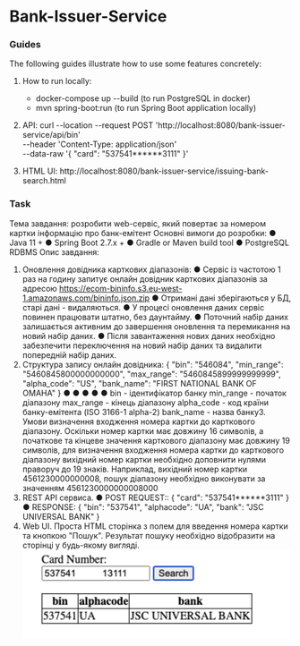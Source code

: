 # Bank-Issuer-Service

### Guides

The following guides illustrate how to use some features concretely:

1. How to run locally:
    - docker-compose up --build (to run PostgreSQL in docker)
    - mvn spring-boot:run (to run Spring Boot application locally)

2. API:
   curl --location --request POST 'http://localhost:8080/bank-issuer-service/api/bin' \
   --header 'Content-Type: application/json' \
   --data-raw '{
   "card": "537541******3111"
   }'

3. HTML UI:
   http://localhost:8080/bank-issuer-service/issuing-bank-search.html

### Task

Тема завдання: розробити web-сервіс, який повертає за номером картки інформацію про
банк-емітент
Основні вимоги до розробки:
● Java 11 +
● Spring Boot 2.7.x +
● Gradle or Maven build tool
● PostgreSQL RDBMS
Опис завдання:
1. Оновлення довідника карткових діапазонів:
   ● Сервіс із частотою 1 раз на годину запитує онлайн довідник карткових
   діапазонів за адресою
   https://ecom-bininfo.s3.eu-west-1.amazonaws.com/bininfo.json.zip
   ● Отримані дані зберігаються у БД, старі дані - видаляються.
   ● У процесі оновлення даних сервіс повинен працювати штатно, без
   даунтайму.
   ● Поточний набір даних залишається активним до завершення оновлення та
   перемикання на новий набір даних.
   ● Після завантаження нових даних необхідно забезпечити переключення на
   новий набір даних та видалити попередній набір даних.
2. Структура запису онлайн довідника:
   {
   "bin": "546084",
   "min_range": "5460845800000000000",
   "max_range": "5460845899999999999",
   "alpha_code": "US",
   "bank_name": "FIRST NATIONAL BANK OF OMAHA"
   }
   ●
   ●
   ●
   ●
   ●
   bin - ідентифікатор банку
   min_range - початок діапазону
   max_range - кінець діапазону
   alpha_code - код країни банку-емітента (ISO 3166-1 alpha-2)
   bank_name - назва банку3. Умови визначення входження номера картки до карткового діапазону.
   Оскільки номер картки має довжину 16 символів, а початкове та кінцеве значення
   карткового діапазону має довжину 19 символів, для визначення входження номера
   картки до карткового діапазону вихідний номер картки необхідно доповнити нулями
   праворуч до 19 знаків.
   Наприклад, вихідний номер картки 4561230000000008,
   пошук діапазону необхідно виконувати за значенням 4561230000000008000
4. REST API сервиса.
   ● POST REQUEST::
   {
   "card": "537541******3111"
   }
   ● RESPONSE:
   {
   "bin": "537541",
   "alphacode": "UA",
   "bank": "JSC UNIVERSAL BANK"
   }
5. Web UI.
   Проста HTML сторінка з полем для введення номера картки та кнопкою "Пошук".
   Результат пошуку необхідно відобразити на сторінці у будь-якому вигляді.
![img.png](img.png)

